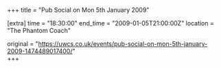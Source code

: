 +++
title = "Pub Social on Mon 5th January 2009"

[extra]
time = "18:30:00"
end_time = "2009-01-05T21:00:00Z"
location = "The Phantom Coach"

original = "https://uwcs.co.uk/events/pub-social-on-mon-5th-january-2009-1474489017400/"    
+++



